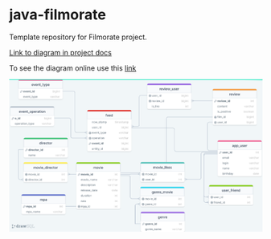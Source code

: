 # java-filmorate
Template repository for Filmorate project.

[Link to diagram in project docs](drawSQL-database.v6.png)

To see the diagram online use this [link](https://drawsql.app/teams/new-13/diagrams/filmorate)

![Database](drawSQL-database.v6.png)
